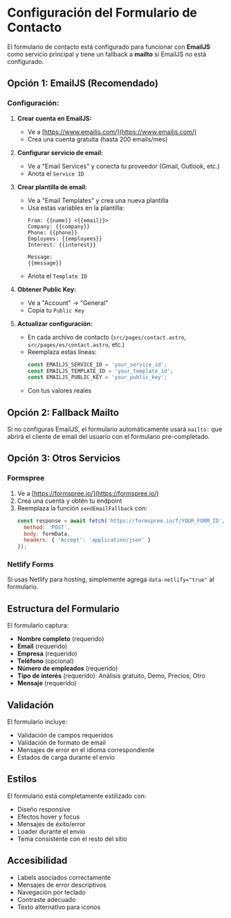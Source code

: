 # Configuración del Formulario de Contacto

El formulario de contacto está configurado para funcionar con **EmailJS** como servicio principal y tiene un fallback a **mailto** si EmailJS no está configurado.

## Opción 1: EmailJS (Recomendado)

### Configuración:

1. **Crear cuenta en EmailJS:**
   - Ve a [https://www.emailjs.com/](https://www.emailjs.com/)
   - Crea una cuenta gratuita (hasta 200 emails/mes)

2. **Configurar servicio de email:**
   - Ve a "Email Services" y conecta tu proveedor (Gmail, Outlook, etc.)
   - Anota el `Service ID`

3. **Crear plantilla de email:**
   - Ve a "Email Templates" y crea una nueva plantilla
   - Usa estas variables en la plantilla:
     ```
     From: {{name}} <{{email}}>
     Company: {{company}}
     Phone: {{phone}}
     Employees: {{employees}}
     Interest: {{interest}}
     
     Message:
     {{message}}
     ```
   - Anota el `Template ID`

4. **Obtener Public Key:**
   - Ve a "Account" → "General" 
   - Copia tu `Public Key`

5. **Actualizar configuración:**
   - En cada archivo de contacto (`src/pages/contact.astro`, `src/pages/es/contact.astro`, etc.)
   - Reemplaza estas líneas:
     ```javascript
     const EMAILJS_SERVICE_ID = 'your_service_id';
     const EMAILJS_TEMPLATE_ID = 'your_template_id';
     const EMAILJS_PUBLIC_KEY = 'your_public_key';
     ```
   - Con tus valores reales

## Opción 2: Fallback Mailto

Si no configuras EmailJS, el formulario automáticamente usará `mailto:` que abrirá el cliente de email del usuario con el formulario pre-completado.

## Opción 3: Otros Servicios

### Formspree
1. Ve a [https://formspree.io/](https://formspree.io/)
2. Crea una cuenta y obtén tu endpoint
3. Reemplaza la función `sendEmailFallback` con:
   ```javascript
   const response = await fetch('https://formspree.io/f/YOUR_FORM_ID', {
     method: 'POST',
     body: formData,
     headers: { 'Accept': 'application/json' }
   });
   ```

### Netlify Forms
Si usas Netlify para hosting, simplemente agrega `data-netlify="true"` al formulario.

## Estructura del Formulario

El formulario captura:
- **Nombre completo** (requerido)
- **Email** (requerido)
- **Empresa** (requerido)
- **Teléfono** (opcional)
- **Número de empleados** (requerido)
- **Tipo de interés** (requerido): Análisis gratuito, Demo, Precios, Otro
- **Mensaje** (requerido)

## Validación

El formulario incluye:
- Validación de campos requeridos
- Validación de formato de email
- Mensajes de error en el idioma correspondiente
- Estados de carga durante el envío

## Estilos

El formulario está completamente estilizado con:
- Diseño responsive
- Efectos hover y focus
- Mensajes de éxito/error
- Loader durante el envío
- Tema consistente con el resto del sitio

## Accesibilidad

- Labels asociados correctamente
- Mensajes de error descriptivos
- Navegación por teclado
- Contraste adecuado
- Texto alternativo para iconos 